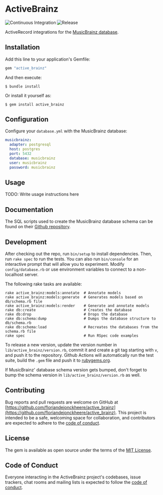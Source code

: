 # ActiveBrainz

![Continuous Integration](https://github.com/floriandejonckheere/active_brainz/workflows/Continuous%20Integration/badge.svg)
![Release](https://img.shields.io/github/v/release/floriandejonckheere/active_brainz?label=Latest%20release)

ActiveRecord integrations for the [MusicBrainz database](https://musicbrainz.org/doc/MusicBrainz_Database).

## Installation

Add this line to your application's Gemfile:

```ruby
gem "active_brainz"
```

And then execute:

    $ bundle install

Or install it yourself as:

    $ gem install active_brainz

## Configuration

Configure your `database.yml` with the MusicBrainz database:

```yaml
musicbrainz:
  adapter: postgresql
  host: postgres
  port: 5432
  database: musicbrainz
  user: musicbrainz
  password: musicbrainz
```

## Usage

TODO: Write usage instructions here

## Documentation

The SQL scripts used to create the MusicBrainz database schema can be found on their [Github repository](https://github.com/metabrainz/musicbrainz-server/tree/master/admin/sql).

## Development

After checking out the repo, run `bin/setup` to install dependencies. 
Then, run `rake spec` to run the tests. 
You can also run `bin/console` for an interactive prompt that will allow you to experiment.
Modify `config/database.rb` or use environment variables to connect to a non-localhost server.

The following rake tasks are available:

```
rake active_brainz:models:annotate  # Annotate models
rake active_brainz:models:generate  # Generates models based on db/schema.rb file
rake active_brainz:models:render    # Generate and annotate models
rake db:create                      # Creates the database
rake db:drop                        # Drops the database
rake db:schema:dump                 # Dumps the database structure to db/schema.rb
rake db:schema:load                 # Recreates the databases from the schema.rb file
rake spec                           # Run RSpec code examples

```

To release a new version, update the version number in `lib/active_brainz/version.rb`, commit it and create a git tag starting with `v`, and push it to the repository.
Github Actions will automatically run the test suite, build the `.gem` file and push it to [rubygems.org](https://rubygems.org).

If MusicBrainz' database schema version gets bumped, don't forget to bump the schema version in `lib/active_brainz/version.rb` as well.

## Contributing

Bug reports and pull requests are welcome on GitHub at [https://github.com/floriandejonckheere/active_brainz](https://github.com/floriandejonckheere/active_brainz). 
This project is intended to be a safe, welcoming space for collaboration, and contributors are expected to adhere to the [code of conduct](https://github.com/floriandejonckheere/active_brainz/blob/master/CODE_OF_CONDUCT.md).

## License

The gem is available as open source under the terms of the [MIT License](https://opensource.org/licenses/MIT).

## Code of Conduct

Everyone interacting in the ActiveBrainz project's codebases, issue trackers, chat rooms and mailing lists is expected to follow the [code of conduct](https://github.com/floriandejonckheere/active_brainz/blob/master/CODE_OF_CONDUCT.md).
